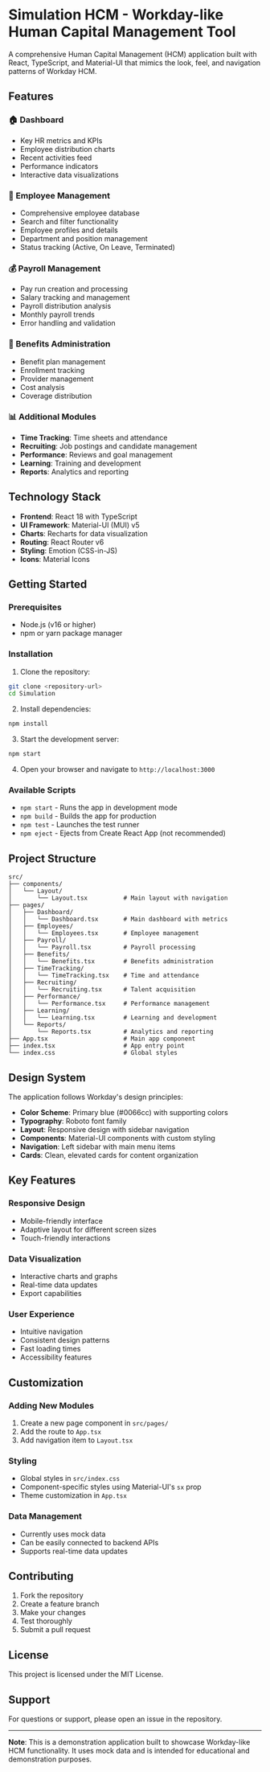 # Simulation HCM - Workday-like Human Capital Management Tool

A comprehensive Human Capital Management (HCM) application built with React, TypeScript, and Material-UI that mimics the look, feel, and navigation patterns of Workday HCM.

## Features

### 🏠 Dashboard
- Key HR metrics and KPIs
- Employee distribution charts
- Recent activities feed
- Performance indicators
- Interactive data visualizations

### 👥 Employee Management
- Comprehensive employee database
- Search and filter functionality
- Employee profiles and details
- Department and position management
- Status tracking (Active, On Leave, Terminated)

### 💰 Payroll Management
- Pay run creation and processing
- Salary tracking and management
- Payroll distribution analysis
- Monthly payroll trends
- Error handling and validation

### 🏥 Benefits Administration
- Benefit plan management
- Enrollment tracking
- Provider management
- Cost analysis
- Coverage distribution

### 📊 Additional Modules
- **Time Tracking**: Time sheets and attendance
- **Recruiting**: Job postings and candidate management
- **Performance**: Reviews and goal management
- **Learning**: Training and development
- **Reports**: Analytics and reporting

## Technology Stack

- **Frontend**: React 18 with TypeScript
- **UI Framework**: Material-UI (MUI) v5
- **Charts**: Recharts for data visualization
- **Routing**: React Router v6
- **Styling**: Emotion (CSS-in-JS)
- **Icons**: Material Icons

## Getting Started

### Prerequisites

- Node.js (v16 or higher)
- npm or yarn package manager

### Installation

1. Clone the repository:
```bash
git clone <repository-url>
cd Simulation
```

2. Install dependencies:
```bash
npm install
```

3. Start the development server:
```bash
npm start
```

4. Open your browser and navigate to `http://localhost:3000`

### Available Scripts

- `npm start` - Runs the app in development mode
- `npm build` - Builds the app for production
- `npm test` - Launches the test runner
- `npm eject` - Ejects from Create React App (not recommended)

## Project Structure

```
src/
├── components/
│   └── Layout/
│       └── Layout.tsx          # Main layout with navigation
├── pages/
│   ├── Dashboard/
│   │   └── Dashboard.tsx       # Main dashboard with metrics
│   ├── Employees/
│   │   └── Employees.tsx       # Employee management
│   ├── Payroll/
│   │   └── Payroll.tsx         # Payroll processing
│   ├── Benefits/
│   │   └── Benefits.tsx        # Benefits administration
│   ├── TimeTracking/
│   │   └── TimeTracking.tsx    # Time and attendance
│   ├── Recruiting/
│   │   └── Recruiting.tsx      # Talent acquisition
│   ├── Performance/
│   │   └── Performance.tsx     # Performance management
│   ├── Learning/
│   │   └── Learning.tsx        # Learning and development
│   └── Reports/
│       └── Reports.tsx         # Analytics and reporting
├── App.tsx                     # Main app component
├── index.tsx                   # App entry point
└── index.css                   # Global styles
```

## Design System

The application follows Workday's design principles:

- **Color Scheme**: Primary blue (#0066cc) with supporting colors
- **Typography**: Roboto font family
- **Layout**: Responsive design with sidebar navigation
- **Components**: Material-UI components with custom styling
- **Navigation**: Left sidebar with main menu items
- **Cards**: Clean, elevated cards for content organization

## Key Features

### Responsive Design
- Mobile-friendly interface
- Adaptive layout for different screen sizes
- Touch-friendly interactions

### Data Visualization
- Interactive charts and graphs
- Real-time data updates
- Export capabilities

### User Experience
- Intuitive navigation
- Consistent design patterns
- Fast loading times
- Accessibility features

## Customization

### Adding New Modules
1. Create a new page component in `src/pages/`
2. Add the route to `App.tsx`
3. Add navigation item to `Layout.tsx`

### Styling
- Global styles in `src/index.css`
- Component-specific styles using Material-UI's `sx` prop
- Theme customization in `App.tsx`

### Data Management
- Currently uses mock data
- Can be easily connected to backend APIs
- Supports real-time data updates

## Contributing

1. Fork the repository
2. Create a feature branch
3. Make your changes
4. Test thoroughly
5. Submit a pull request

## License

This project is licensed under the MIT License.

## Support

For questions or support, please open an issue in the repository.

---

**Note**: This is a demonstration application built to showcase Workday-like HCM functionality. It uses mock data and is intended for educational and demonstration purposes. 